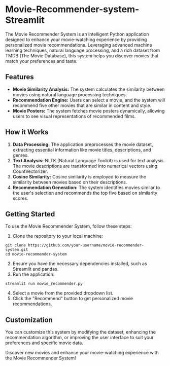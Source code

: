 # Movie-Recommender-system-Streamlit

<p>The Movie Recommender System is an intelligent Python application designed to enhance your movie-watching experience by providing personalized movie recommendations. Leveraging advanced machine learning techniques, natural language processing, and a rich dataset from TMDB (The Movie Database), this system helps you discover movies that match your preferences and taste.</p>

<h2>Features</h2>

<ul>
    <li><strong>Movie Similarity Analysis:</strong> The system calculates the similarity between movies using natural language processing techniques.</li>
    <li><strong>Recommendation Engine:</strong> Users can select a movie, and the system will recommend five other movies that are similar in content and style.</li>
    <li><strong>Movie Posters:</strong> The system fetches movie posters dynamically, allowing users to see visual representations of recommended films.</li>
</ul>

<h2>How it Works</h2>

<ol>
    <li><strong>Data Processing:</strong> The application preprocesses the movie dataset, extracting essential information like movie titles, descriptions, and genres.</li>
    <li><strong>Text Analysis:</strong> NLTK (Natural Language Toolkit) is used for text analysis. The movie descriptions are transformed into numerical vectors using CountVectorizer.</li>
    <li><strong>Cosine Similarity:</strong> Cosine similarity is employed to measure the similarity between movies based on their descriptions.</li>
    <li><strong>Recommendation Generation:</strong> The system identifies movies similar to the user's selection and recommends the top five based on similarity scores.</li>
</ol>

<h2>Getting Started</h2>

<p>To use the Movie Recommender System, follow these steps:</p>

<ol>
    <li>Clone the repository to your local machine:</li>
</ol>

<pre>
<code>git clone https://github.com/your-username/movie-recommender-system.git
cd movie-recommender-system</code>
</pre>

<ol start="2">
    <li>Ensure you have the necessary dependencies installed, such as Streamlit and pandas.</li>
    <li>Run the application:</li>
</ol>

<pre>
<code>streamlit run movie_recommender.py</code>
</pre>

<ol start="4">
    <li>Select a movie from the provided dropdown list.</li>
    <li>Click the "Recommend" button to get personalized movie recommendations.</li>
</ol>

<h2>Customization</h2>

<p>You can customize this system by modifying the dataset, enhancing the recommendation algorithm, or improving the user interface to suit your preferences and specific movie data.</p>

<p>Discover new movies and enhance your movie-watching experience with the Movie Recommender System!</p>
